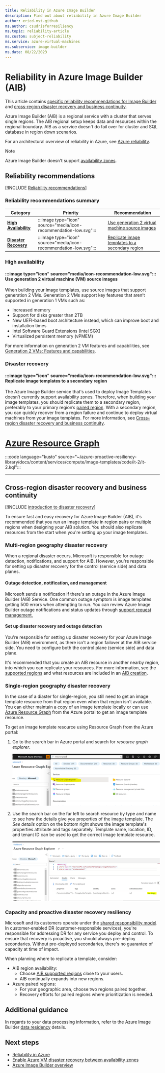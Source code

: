 ```yaml
---
title: Reliability in Azure Image Builder
description: Find out about reliability in Azure Image Builder
author: ericd-mst-github
ms.author: csudrisforresiliency
ms.topic: reliability-article
ms.custom: subject-reliability
ms.service: azure-virtual-machines
ms.subservice: image-builder
ms.date: 08/22/2023
---
```


# Reliability in Azure Image Builder (AIB)

This article contains [specific reliability recommendations for Image Builder](#reliability-recommendations) and [cross-region disaster recovery and business continuity](#cross-region-disaster-recovery-and-business-continuity). 


Azure Image Builder (AIB) is a regional service with a cluster that serves single regions. The AIB regional setup keeps data and resources within the regional boundary. AIB as a service doesn't do fail over for cluster and SQL database in region down scenarios.


For an architectural overview of reliability in Azure, see [Azure reliability](/azure/architecture/framework/resiliency/overview).


>[!NOTE]
> Azure Image Builder doesn't support [availability zones](./availability-zones-overview.md).

## Reliability recommendations

[!INCLUDE [Reliability recommendations](includes/reliability-recommendations-include.md)]
 
### Reliability recommendations summary


| Category | Priority |Recommendation |  
|---------------|--------|---|
| [**High Availability**](#high-availability) |:::image type="icon" source="media/icon-recommendation-low.svg":::| [Use generation 2 virtual machine source images](#-use-generation-2-virtual-machine-vm-source-images) |
|[**Disaster Recovery**](#disaster-recovery)|:::image type="icon" source="media/icon-recommendation-low.svg"::: |[Replicate image templates to a secondary region](#-replicate-image-templates-to-a-secondary-region) | 


### High availability
 
#### :::image type="icon" source="media/icon-recommendation-low.svg"::: **Use generation 2 virtual machine (VM) source images** 

When building your image templates, use source images that support generation 2 VMs. Generation 2 VMs support key features that aren’t supported in generation 1 VMs such as:

- Increased memory
- Support for disks greater than 2TB
- New UEFI-based boot architecture instead, which can improve boot and installation times
- Intel Software Guard Extensions (Intel SGX)
- Virtualized persistent memory (vPMEM)


For more information on generation 2 VM features and capabilities, see [Generation 2 VMs: Features and capabilities](/azure/virtual-machines/generation-2#features-and-capabilities).

### Disaster recovery

#### :::image type="icon" source="media/icon-recommendation-low.svg"::: **Replicate image templates to a secondary region** 

The Azure Image Builder service that's used to deploy Image Templates doesn’t currently support availability zones. Therefore, when building your image templates, you should replicate them to a secondary region, preferably to your primary region’s [paired region](./availability-zones-overview.md#paired-and-unpaired-regions). With a secondary region, you can quickly recover from a region failure and continue to deploy virtual machines from your image templates. For more information, see [Cross-region disaster recovery and business continuity](#cross-region-disaster-recovery-and-business-continuity).


# [Azure Resource Graph](#tab/graph)

:::code language="kusto" source="~/azure-proactive-resiliency-library/docs/content/services/compute/image-templates/code/it-2/it-2.kql":::

----

## Cross-region disaster recovery and business continuity

[!INCLUDE [introduction to disaster recovery](includes/reliability-disaster-recovery-description-include.md)]

To ensure fast and easy recovery for Azure Image Builder (AIB), it's recommended that you run an image template in region pairs or multiple regions when designing your AIB solution. You should also replicate resources from the start when you're setting up your image templates.


### Multi-region geography disaster recovery

When a regional disaster occurs, Microsoft is responsible for outage detection, notifications, and support for AIB. However, you're responsible for setting up disaster recovery for the control (service side) and data planes.


#### Outage detection, notification, and management

Microsoft sends a notification if there's an outage in the Azure Image Builder (AIB) Service. One common outage symptom is image templates getting 500 errors when attempting to run. You can review Azure Image Builder outage notifications and status updates through [support request management.](../azure-portal/supportability/how-to-manage-azure-support-request.md)


#### Set up disaster recovery and outage detection

You're responsible for setting up disaster recovery for your Azure Image Builder (AIB) environment, as there isn't a region failover at the AIB service side. You need to configure both the control plane (service side) and data plane.

It's recommended that you create an AIB resource in another nearby region, into which you can replicate your resources. For more information, see the [supported regions](../virtual-machines/image-builder-overview.md#regions) and what resources are included in an [AIB creation](/azure/virtual-machines/image-builder-overview#how-it-works).

### Single-region geography disaster recovery

In the case of a diaster for single-region, you still need to get an image template resource from that region even when that region isn't available. You can either maintain a copy of an image template locally or can use [Azure Resource Graph](../governance/resource-graph/index.yml) from the Azure portal to get an image template resource.

To get an image template resource using Resource Graph from the Azure portal:

1. Go to the search bar in Azure portal and search for *resource graph explorer*.

    ![Screenshot of Azure Resource Graph Explorer in the portal.](media/resource-graph-explorer-portal.png#lightbox)

1. Use the search bar on the far left to search resource by type and name to see how the details give you properties of the image template. The *See details* option on the bottom right shows the image template's properties attribute and tags separately. Template name, location, ID, and tenant ID can be used to get the correct image template resource.

    ![Screenshot of using Azure Resource Graph Explorer search.](media/resource-graph-explorer-search.png#lightbox)


### Capacity and proactive disaster recovery resiliency

Microsoft and its customers operate under the [shared responsibility model](./business-continuity-management-program.md#shared-responsibility-model). In customer-enabled DR (customer-responsible services), you're responsible for addressing DR for any service you deploy and control. To ensure that recovery is proactive, you should always pre-deploy secondaries. Without pre-deployed secondaries, there's no guarantee of capacity at time of impact.

When planning where to replicate a template, consider:

- AIB region availability:
    - Choose [AIB supported regions](../virtual-machines//image-builder-overview.md#regions) close to your users.
    - AIB continually expands into new regions.
- Azure paired regions:
    - For your geographic area, choose two regions paired together.
    - Recovery efforts for paired regions where prioritization is needed.

## Additional guidance

In regards to your data processing information, refer to the Azure Image Builder [data residency](../virtual-machines//linux/image-builder-json.md#data-residency) details.


## Next steps

- [Reliability in Azure](overview.md)
- [Enable Azure VM disaster recovery between availability zones](../site-recovery/azure-to-azure-how-to-enable-zone-to-zone-disaster-recovery.md)
- [Azure Image Builder overview](../virtual-machines//image-builder-overview.md)
